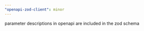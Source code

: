 ```yaml
---
"openapi-zod-client": minor
---
```


parameter descriptions in openapi are included in the zod schema

